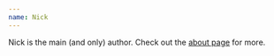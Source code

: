 ```yaml
---
name: Nick
---
```

Nick is the main (and only) author. Check out the [about page](..\about.html) for more.
